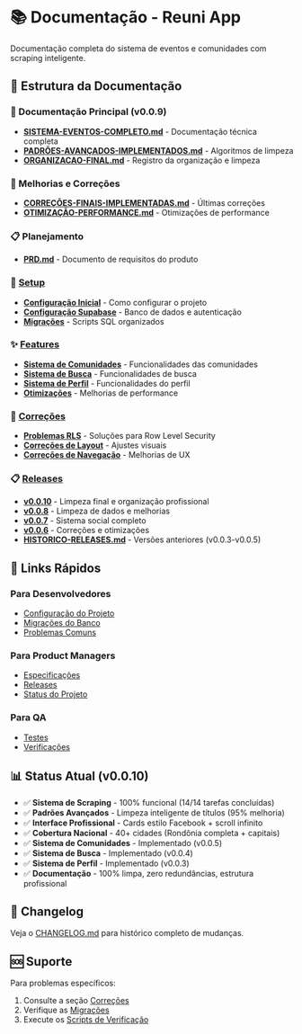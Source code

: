 # 📚 Documentação - Reuni App

Documentação completa do sistema de eventos e comunidades com scraping inteligente.

## 📁 Estrutura da Documentação

### 🎯 Documentação Principal (v0.0.9)
- **[SISTEMA-EVENTOS-COMPLETO.md](./SISTEMA-EVENTOS-COMPLETO.md)** - Documentação técnica completa
- **[PADRÕES-AVANÇADOS-IMPLEMENTADOS.md](./PADRÕES-AVANÇADOS-IMPLEMENTADOS.md)** - Algoritmos de limpeza
- **[ORGANIZACAO-FINAL.md](./ORGANIZACAO-FINAL.md)** - Registro da organização e limpeza

### 🔧 Melhorias e Correções
- **[CORREÇÕES-FINAIS-IMPLEMENTADAS.md](./CORREÇÕES-FINAIS-IMPLEMENTADAS.md)** - Últimas correções
- **[OTIMIZAÇÃO-PERFORMANCE.md](./OTIMIZAÇÃO-PERFORMANCE.md)** - Otimizações de performance

### 📋 Planejamento
- **[PRD.md](./PRD.md)** - Documento de requisitos do produto

### 🚀 [Setup](./setup/)
- **[Configuração Inicial](./setup/SETUP.md)** - Como configurar o projeto
- **[Configuração Supabase](./setup/SUPABASE_SETUP.md)** - Banco de dados e autenticação
- **[Migrações](../supabase/migrations/README.md)** - Scripts SQL organizados

### ✨ [Features](./features/)
- **[Sistema de Comunidades](./features/COMMUNITIES.md)** - Funcionalidades das comunidades
- **[Sistema de Busca](./features/SEARCH.md)** - Funcionalidades de busca
- **[Sistema de Perfil](./features/PROFILE.md)** - Funcionalidades do perfil
- **[Otimizações](./features/OPTIMIZATIONS.md)** - Melhorias de performance

### 🔧 [Correções](./fixes/)
- **[Problemas RLS](./fixes/RLS_ISSUES.md)** - Soluções para Row Level Security
- **[Correções de Layout](./fixes/LAYOUT_FIXES.md)** - Ajustes visuais
- **[Correções de Navegação](./fixes/NAVIGATION_FIXES.md)** - Melhorias de UX

### 📋 [Releases](./releases/)
- **[v0.0.10](./releases/v0.0.10.md)** - Limpeza final e organização profissional
- **[v0.0.8](./releases/v0.0.8.md)** - Limpeza de dados e melhorias
- **[v0.0.7](./releases/v0.0.7.md)** - Sistema social completo
- **[v0.0.6](./releases/v0.0.6.md)** - Correções e otimizações
- **[HISTORICO-RELEASES.md](./releases/HISTORICO-RELEASES.md)** - Versões anteriores (v0.0.3-v0.0.5)

## 🎯 Links Rápidos

### Para Desenvolvedores
- [Configuração do Projeto](./setup/SETUP.md)
- [Migrações do Banco](../supabase/migrations/README.md)
- [Problemas Comuns](./fixes/RLS_ISSUES.md)

### Para Product Managers
- [Especificações](./features/COMMUNITIES.md)
- [Releases](./releases/)
- [Status do Projeto](./STATUS.md)

### Para QA
- [Testes](../supabase/migrations/008_test_communities.sql)
- [Verificações](../supabase/migrations/009_safe_test.sql)

## 📊 Status Atual (v0.0.10)

- ✅ **Sistema de Scraping** - 100% funcional (14/14 tarefas concluídas)
- ✅ **Padrões Avançados** - Limpeza inteligente de títulos (95% melhoria)
- ✅ **Interface Profissional** - Cards estilo Facebook + scroll infinito
- ✅ **Cobertura Nacional** - 40+ cidades (Rondônia completa + capitais)
- ✅ **Sistema de Comunidades** - Implementado (v0.0.5)
- ✅ **Sistema de Busca** - Implementado (v0.0.4)  
- ✅ **Sistema de Perfil** - Implementado (v0.0.3)
- ✅ **Documentação** - 100% limpa, zero redundâncias, estrutura profissional

## 🔄 Changelog

Veja o [CHANGELOG.md](./CHANGELOG.md) para histórico completo de mudanças.

## 🆘 Suporte

Para problemas específicos:
1. Consulte a seção [Correções](./fixes/)
2. Verifique as [Migrações](../supabase/migrations/README.md)
3. Execute os [Scripts de Verificação](../supabase/migrations/009_safe_test.sql)
